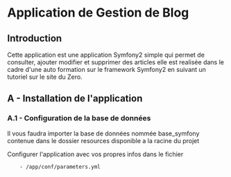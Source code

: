 # Application de Gestion de Blog

## Introduction

Cette application est une application Symfony2 simple qui permet de
consulter, ajouter modifier et supprimer des articles elle est realisée
dans le cadre d'une auto formation sur le framework Symfony2 en suivant
un tutoriel sur le site du Zero.

## A - Installation de l'application

### A.1 - Configuration de la base de données

Il vous faudra importer la base de données nommée base_symfony contenue
dans le dossier resources disponible a la racine du projet

Configurer l'application avec vos propres infos dans le fichier

        - /app/conf/parameters.yml




